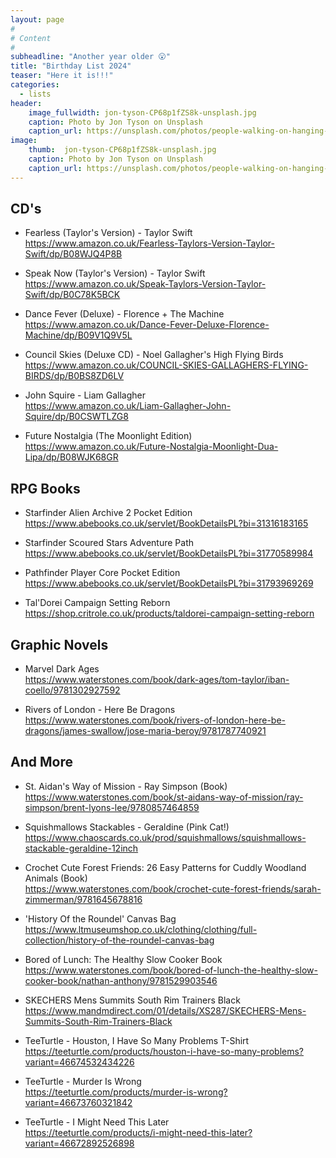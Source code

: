 ```yaml
---
layout: page
#
# Content
#
subheadline: "Another year older 😮"
title: "Birthday List 2024"
teaser: "Here it is!!!"
categories:
  - lists
header:
    image_fullwidth: jon-tyson-CP68p1fZS8k-unsplash.jpg
    caption: Photo by Jon Tyson on Unsplash
    caption_url: https://unsplash.com/photos/people-walking-on-hanging-bridge-during-daytime-CP68p1fZS8k?utm_content=creditCopyText&utm_medium=referral&utm_source=unsplash
image:
    thumb:  jon-tyson-CP68p1fZS8k-unsplash.jpg
    caption: Photo by Jon Tyson on Unsplash
    caption_url: https://unsplash.com/photos/people-walking-on-hanging-bridge-during-daytime-CP68p1fZS8k?utm_content=creditCopyText&utm_medium=referral&utm_source=unsplash
---
```

## CD's
- Fearless (Taylor's Version) - Taylor Swift  
  <https://www.amazon.co.uk/Fearless-Taylors-Version-Taylor-Swift/dp/B08WJQ4P8B>  

- Speak Now (Taylor's Version) - Taylor Swift  
  <https://www.amazon.co.uk/Speak-Taylors-Version-Taylor-Swift/dp/B0C78K5BCK>  

- Dance Fever (Deluxe) - Florence + The Machine  
  <https://www.amazon.co.uk/Dance-Fever-Deluxe-Florence-Machine/dp/B09V1Q9V5L>  

- Council Skies (Deluxe CD) - Noel Gallagher's High Flying Birds  
  <https://www.amazon.co.uk/COUNCIL-SKIES-GALLAGHERS-FLYING-BIRDS/dp/B0BS8ZD6LV>  

- John Squire - Liam Gallagher  
  <https://www.amazon.co.uk/Liam-Gallagher-John-Squire/dp/B0CSWTLZG8>  

- Future Nostalgia (The Moonlight Edition)  
  <https://www.amazon.co.uk/Future-Nostalgia-Moonlight-Dua-Lipa/dp/B08WJK68GR>  

## RPG Books
- Starfinder Alien Archive 2 Pocket Edition  
  <https://www.abebooks.co.uk/servlet/BookDetailsPL?bi=31316183165>  

- Starfinder Scoured Stars Adventure Path  
  <https://www.abebooks.co.uk/servlet/BookDetailsPL?bi=31770589984>  

- Pathfinder Player Core Pocket Edition  
  <https://www.abebooks.co.uk/servlet/BookDetailsPL?bi=31793969269>  

- Tal'Dorei Campaign Setting Reborn  
  <https://shop.critrole.co.uk/products/taldorei-campaign-setting-reborn>  

## Graphic Novels
- Marvel Dark Ages  
  <https://www.waterstones.com/book/dark-ages/tom-taylor/iban-coello/9781302927592>  

- Rivers of London - Here Be Dragons  
  <https://www.waterstones.com/book/rivers-of-london-here-be-dragons/james-swallow/jose-maria-beroy/9781787740921>  

## And More
- St. Aidan's Way of Mission - Ray Simpson (Book)  
  <https://www.waterstones.com/book/st-aidans-way-of-mission/ray-simpson/brent-lyons-lee/9780857464859>  
    
- Squishmallows Stackables - Geraldine (Pink Cat!)  
  <https://www.chaoscards.co.uk/prod/squishmallows/squishmallows-stackable-geraldine-12inch>  
    
- Crochet Cute Forest Friends: 26 Easy Patterns for Cuddly Woodland Animals (Book)  
  <https://www.waterstones.com/book/crochet-cute-forest-friends/sarah-zimmerman/9781645678816>  
    
- 'History Of the Roundel' Canvas Bag 
  <https://www.ltmuseumshop.co.uk/clothing/clothing/full-collection/history-of-the-roundel-canvas-bag>  
    
- Bored of Lunch: The Healthy Slow Cooker Book  
  <https://www.waterstones.com/book/bored-of-lunch-the-healthy-slow-cooker-book/nathan-anthony/9781529903546>  
    
- SKECHERS Mens Summits South Rim Trainers Black  
  <https://www.mandmdirect.com/01/details/XS287/SKECHERS-Mens-Summits-South-Rim-Trainers-Black>  
    
- TeeTurtle - Houston, I Have So Many Problems T-Shirt  
  <https://teeturtle.com/products/houston-i-have-so-many-problems?variant=46674532434226>  
    
- TeeTurtle - Murder Is Wrong  
  <https://teeturtle.com/products/murder-is-wrong?variant=46673760321842>  
    
- TeeTurtle - I Might Need This Later  
  <https://teeturtle.com/products/i-might-need-this-later?variant=46672892526898>  